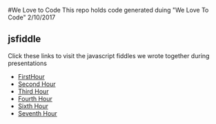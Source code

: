 #We Love to Code
This repo holds code generated duing "We Love To Code" 2/10/2017

## jsfiddle
Click these links to visit the javascript fiddles we wrote together 
during presentations

* [FirstHour](https://jsfiddle.net/jawhitti/L8n2xq0m/1/)
* [Second Hour](https://jsfiddle.net/jawhitti/gnymLkuy/)
* [Third Hour](https://jsfiddle.net/jawhitti/sdw3cy4b/3/)
* [Fourth Hour](https://jsfiddle.net/jawhitti/9xjweuja/)
* [Sixth Hour](https://jsfiddle.net/jawhitti/fjp3e1Le)
* [Seventh Hour](https://jsfiddle.net/jawhitti/1ego8udd/)
